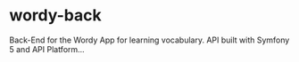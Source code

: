 # wordy-back
Back-End for the Wordy App for learning vocabulary. API built with Symfony 5 and API Platform...
